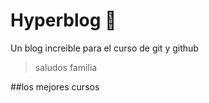 # Hyperblog 🍍
Un blog increible para el curso de git y github
>saludos familia

##los mejores cursos
